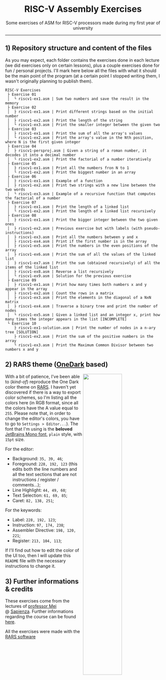 <h1 align="center">RISC-V Assembly Exercises</h1>

<p align="center">Some exercises of ASM for RISC-V processors made during my first year of university</p>

---

## 1) Repository structure and content of the files

As you may expect, each folder contains the exercises done in each lecture (we did exercises only on certain lessons), plus a couple exercises done for fun / personal projects. I'll mark here below all the files with what it should be the main point of the program (at a certain point I stopped writing them, I wasn't originally planning to publish them).

```
RISC-V Exercises
 ├ Exercise 01
 │  └ riscv1-ex1.asm | Sum two numbers and save the result in the memory
 ├ Exercise 02
 │  ├ riscv1-ex1.asm | Print different strings based on the initial number
 │  ├ riscv1-ex2.asm | Print the length of the string
 │  └ riscv1-ex3.asm | Print the smaller integer between the given two
 ├ Exercise 03
 │  ├ riscv1-ex1.asm | Print the sum of all the array's values
 │  └ riscv1-ex2.asm | Print the array's value in the Nth position, where N is the first given integer
 ├ Exercise 04
 │  ├ riscv1-persproj.asm | Given a string of a roman number, it decodes it into a decimal number
 │  └ riscv1-ex2.asm | Print the factorial of a number iteratively
 ├ Exercise 05
 │  ├ riscv1-ex1.asm | Print all the numbers fron N to 1
 │  └ riscv1-ex2.asm | Print the biggest number in an array
 ├ Exercise 06
 │  ├ riscv1-ex1.asm | Example of a function
 │  ├ riscv1-ex2.asm | Print two strings with a new line between the two words
 │  └ riscv1-ex3.asm | Example of a recursive function that computes the factorial of a number
 ├ Exercise 07
 │  ├ riscv1-ex1.asm | Print the length of a linked list
 │  └ riscv1-ex2.asm | Print the length of a linked list recursively
 ├ Exercise 08
 │  ├ riscv1-ex1.asm | Print the bigger integer between the two given ones
 │  ├ riscv1-ex2.asm | Previous exercise but with labels (with pseudo-instructions)
 │  ├ riscv1-ex3.asm | Print all the numbers between y and x
 │  ├ riscv1-ex4.asm | Print if the first number is in the array
 │  ├ riscv1-ex5.asm | Print the numbers in the even positions of the array
 │  ├ riscv1-ex6.asm | Print the sum of all the values of the linked list
 │  ├ riscv1-ex7.asm | Print the sum (obtained recursively) of all the items of the linked list
 │  ├ riscv1-ex8.asm | Reverse a list recursively
 │  └ riscv1-ex9.asm | Solution for the previous exercise
 ├ Exercise 09
 │  ├ riscv1-ex1.asm | Print how many times both numbers x and y appear in the array
 │  ├ riscv1-ex2.asm | Count the rows in a matrix
 │  ├ riscv1-ex3.asm | Print the elements in the diagonal of a NxN matrix
 │  ├ riscv1-ex4.asm | Traverse a binary tree and print the number of nodes
 │  └ riscv1-ex5.asm | Given a linked list and an integer x, print how many times the integer appears in the list [INCOMPLETE]
 └ Exercise 10
    ├ riscv1-ex1-solution.asm | Print the number of nodes in a n-ary tree [SOLUTION]
    ├ riscv1-ex2.asm | Print the sum of the positive numbers in the array
    └ riscv1-ex3.asm | Print the Maximum Common Divisor between two numbers x and y
```

## 2) RARS theme ([OneDark](https://github.com/joshdick/onedark.vim) based)

<img align="right" src="https://i.imgur.com/lvb3NvF.png" width=50%>

With a bit of patience, I've been able to (*kind-of*) reproduce the One Dark color theme on [RARS](https://github.com/TheThirdOne/rars). I haven't yet discovered if there is a way to export color schemes, so I'm listing all the colors here (in RGB format, since all the colors have the A value equal to `255`. Please note that, in order to change the editor's colors, you have to go to `Settings > Editor...`). The font that I'm using is the **beloved** [JetBrains Mono font](https://www.jetbrains.com/lp/mono/), `plain` style, with `15pt` size.

For the editor:
 - Background: `35, 39, 46`;
 - Foreground: `228, 192, 123` (this edits both the line numbers and all the text sections that are not instructions / register / comments...);
 - Line Highlight: `44, 49, 60`;
 - Text Selection: `61, 69, 85`;
 - Caret: `82, 138, 251`;

For the keywords:
 - Label: `228, 192, 123`;
 - Instruction: `97, 174, 238`;
 - Assembler Directive: `198, 120, 221`;
 - Register: `213, 104, 113`;
 
If I'll find out how to edit the color of the UI too, then I will update this `README` file with the necessary instructions to change it.
 
## 3) Further informations & credits

These exercises come from the lectures of [professor Mei](http://wwwusers.di.uniroma1.it/~mei/) @ [Sapienza](https://www.uniroma1.it). Further informations regarding the course can be found [here](https://corsidilaurea.uniroma1.it/it/view-course-details/2022/30786/20190322084705/8b2780f8-63fd-464f-bd7b-cec85d425e3c/563a787b-d89f-4266-b681-64a9f5367faa/0a1a2f92-c45e-4ea7-bc89-af3f93772dc8/e757cc43-5a0d-4405-9223-0b6373c96b59?guid_cv=563a787b-d89f-4266-b681-64a9f5367faa&current_erogata=8b2780f8-63fd-464f-bd7b-cec85d425e3c).

All the exercises were made with the [RARS software](https://github.com/TheThirdOne/rars)

